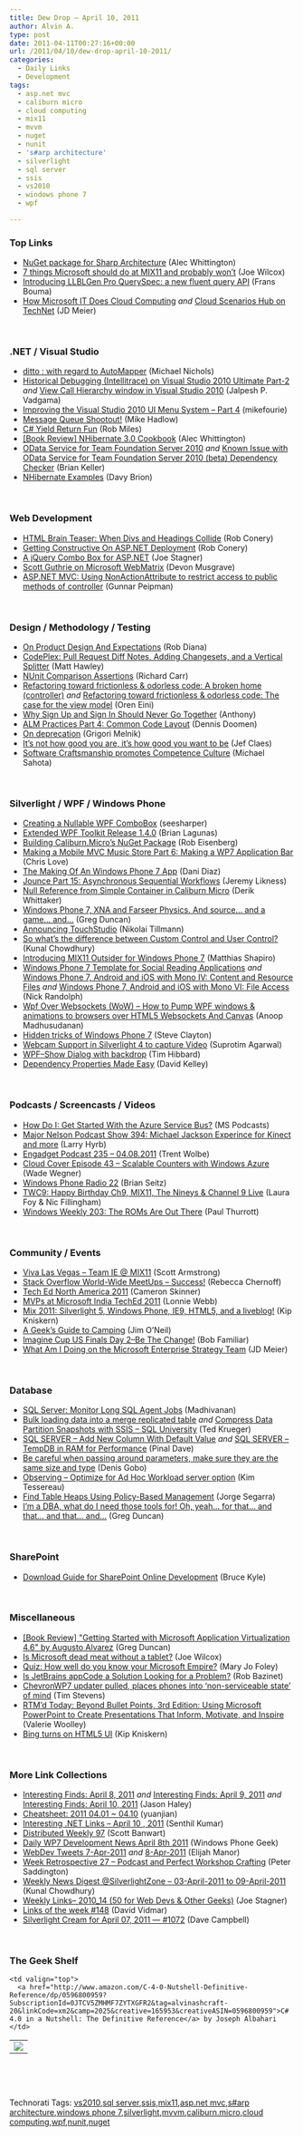 ```yaml
---
title: Dew Drop – April 10, 2011
author: Alvin A.
type: post
date: 2011-04-11T00:27:16+00:00
url: /2011/04/10/dew-drop-april-10-2011/
categories:
  - Daily Links
  - Development
tags:
  - asp.net mvc
  - caliburn micro
  - cloud computing
  - mix11
  - mvvm
  - nuget
  - nunit
  - 's#arp architecture'
  - silverlight
  - sql server
  - ssis
  - vs2010
  - windows phone 7
  - wpf

---
```

### <a name="top"></a>Top Links

  * [NuGet package for Sharp Architecture][1] (Alec Whittington)
  * [7 things Microsoft should do at MIX11 and probably won&#8217;t][2] (Joe Wilcox)
  * [Introducing LLBLGen Pro QuerySpec: a new fluent query API][3] (Frans Bouma)
  * [How Microsoft IT Does Cloud Computing][4] _and_ [Cloud Scenarios Hub on TechNet][5] (JD Meier)

&#160;

### <a name="dotnet"></a>.NET / Visual Studio

  * [ditto : with regard to AutoMapper][6] (Michael Nichols)
  * [Historical Debugging (Intellitrace) on Visual Studio 2010 Ultimate Part-2][7] _and_ [View Call Hierarchy window in Visual Studio 2010][8] (Jalpesh P. Vadgama)
  * [Improving the Visual Studio 2010 UI Menu System – Part 4][9] (mikefourie)
  * [Message Queue Shootout!][10] (Mike Hadlow)
  * [C# Yield Return Fun][11] (Rob Miles)
  * [[Book Review] NHibernate 3.0 Cookbook][12] (Alec Whittington)
  * [OData Service for Team Foundation Server 2010][13] _and_ [Known Issue with OData Service for Team Foundation Server 2010 (beta) Dependency Checker][14] (Brian Keller)
  * [NHibernate Examples][15] (Davy Brion)

&#160;

### <a name="web"></a>Web Development

  * [HTML Brain Teaser: When Divs and Headings Collide][16] (Rob Conery)
  * [Getting Constructive On ASP.NET Deployment][17] (Rob Conery)
  * [A jQuery Combo Box for ASP.NET][18] (Joe Stagner)
  * [Scott Guthrie on Microsoft WebMatrix][19] (Devon Musgrave)
  * [ASP.NET MVC: Using NonActionAttribute to restrict access to public methods of controller][20] (Gunnar Peipman)

&#160;

### <a name="design"></a>Design / Methodology / Testing

  * [On Product Design And Expectations][21] (Rob Diana)
  * <a href="http://blogs.msdn.com/b/codeplex/archive/2011/04/08/pull-request-diff-notes-adding-changesets-and-a-vertical-splitter.aspx" target="_blank">CodePlex: Pull Request Diff Notes, Adding Changesets, and a Vertical Splitter</a> (Matt Hawley)
  * [NUnit Comparison Assertions][22] (Richard Carr)
  * [Refactoring toward frictionless & odorless code: A broken home (controller)][23] _and_ [Refactoring toward frictionless & odorless code: The case for the view model][24] (Oren Eini)
  * [Why Sign Up and Sign In Should Never Go Together][25] (Anthony)
  * [ALM Practices Part 4: Common Code Layout][26] (Dennis Doomen)
  * [On deprecation][27] (Grigori Melnik)
  * [It&#8217;s not how good you are, it&#8217;s how good you want to be][28] (Jef Claes)
  * [Software Craftsmanship promotes Competence Culture][29] (Michael Sahota)

&#160;

### <a name="silverlight"></a>Silverlight / WPF / Windows Phone

  * [Creating a Nullable WPF ComboBox][30] (seesharper)
  * [Extended WPF Toolkit Release 1.4.0][31] (Brian Lagunas)
  * [Building Caliburn.Micro’s NuGet Package][32] (Rob Eisenberg)
  * [Making a Mobile MVC Music Store Part 6: Making a WP7 Application Bar][33] (Chris Love)
  * [The Making Of An Windows Phone 7 App][34] (Dani Diaz)
  * [Jounce Part 15: Asynchronous Sequential Workflows][35] (Jeremy Likness)
  * [Null Reference from Simple Container in Caliburn Micro][36] (Derik Whittaker)
  * [Windows Phone 7, XNA and Farseer Physics. And source&#8230; and a game&#8230; and&#8230;][37] (Greg Duncan)
  * [Announcing TouchStudio][38] (Nikolai Tillmann)
  * [So what&#8217;s the difference between Custom Control and User Control?][39] (Kunal Chowdhury)
  * [Introducing MIX11 Outsider for Windows Phone 7][40] (Matthias Shapiro)
  * [Windows Phone 7 Template for Social Reading Applications][41] _and_ [Windows Phone 7, Android and iOS with Mono IV: Content and Resource Files][42] _and_&#160;<a href="http://feedproxy.google.com/~r/NicksNetTravels/~3/kmx9mijHCoI/post.aspx" target="_blank">Windows Phone 7, Android and iOS with Mono VI: File Access</a> (Nick Randolph)
  * [Wpf Over Websockets (WoW) – How to Pump WPF windows & animations to browsers over HTML5 Websockets And Canvas][43] (Anoop Madhusudanan)
  * [Hidden tricks of Windows Phone 7][44] (Steve Clayton)
  * [Webcam Support in Silverlight 4 to capture Video][45] (Suprotim Agarwal)
  * [WPF–Show Dialog with backdrop][46] (Tim Hibbard)
  * [Dependency Properties Made Easy][47] (David Kelley)

&#160;

### <a name="podcasts"></a>Podcasts / Screencasts / Videos

  * [How Do I: Get Started With the Azure Service Bus?][48] (MS Podcasts)
  * <a href="http://feedproxy.google.com/~r/MajorNelsonblogcast/~3/ojCp9Z2vBCE/" target="_blank">Major Nelson Podcast Show 394: Michael Jackson Experince for Kinect and more</a> (Larry Hyrb)
  * [Engadget Podcast 235 &#8211; 04.08.2011][49] (Trent Wolbe)
  * [Cloud Cover Episode 43 &#8211; Scalable Counters with Windows Azure][50] (Wade Wegner)
  * [Windows Phone Radio 22][51] (Brian Seitz)
  * [TWC9: Happy Birthday Ch9, MIX11, The Nineys & Channel 9 Live][52] (Laura Foy & Nic Fillingham)
  * [Windows Weekly 203: The ROMs Are Out There][53] (Paul Thurrott)

&#160;

### <a name="events"></a>Community / Events

  * [Viva Las Vegas – Team IE @ MIX11][54] (Scott Armstrong)
  * [Stack Overflow World-Wide MeetUps – Success!][55] (Rebecca Chernoff)
  * [Tech Ed North America 2011][56] (Cameron Skinner)
  * [MVPs at Microsoft India TechEd 2011][57] (Lonnie Webb)
  * [Mix 2011: Silverlight 5, Windows Phone, IE9, HTML5, and a liveblog!][58] (Kip Kniskern)
  * [A Geek’s Guide to Camping][59] (Jim O’Neil)
  * [Imagine Cup US Finals Day 2–Be The Change!][60] (Bob Familiar)
  * <a href="http://feedproxy.google.com/~r/jmeier/~3/I4FGjX8QA9o/what-am-i-doing-on-the-microsoft-enterprise-strategy-team.aspx" target="_blank">What Am I Doing on the Microsoft Enterprise Strategy Team</a> (JD Meier)

&#160;

### <a name="db"></a>Database

  * [SQL Server: Monitor Long SQL Agent Jobs][61] (Madhivanan)
  * <a href="http://blogs.lessthandot.com/index.php/DataMgmt/DBAdmin/bulk-loading-data-into-a" target="_blank">Bulk loading data into a merge replicated table</a>&#160;_and_ <a href="http://blogs.lessthandot.com/index.php/DataMgmt/DBAdmin/compress-data-partition-snapshots-with" target="_blank">Compress Data Partition Snapshots with SSIS &#8211; SQL University</a> (Ted Krueger)
  * [SQL SERVER – Add New Column With Default Value][62] _and_ [SQL SERVER – TempDB in RAM for Performance][63] (Pinal Dave)
  * [Be careful when passing around parameters, make sure they are the same size and type][64] (Denis Gobo)
  * [Observing &#8211; Optimize for Ad Hoc Workload server option][65] (Kim Tessereau)
  * [Find Table Heaps Using Policy-Based Management][66] (Jorge Segarra)
  * [I&#8217;m a DBA, what do I need those tools for! Oh, yeah&#8230; for that&#8230; and that&#8230; and that&#8230; and&#8230;][67] (Greg Duncan)

&#160;

### <a name="sp"></a>SharePoint

  * [Download Guide for SharePoint Online Development][68] (Bruce Kyle)

&#160;

### <a name="misc"></a>Miscellaneous

  * [[Book Review] "Getting Started with Microsoft Application Virtualization 4.6" by Augusto Alvarez][69] (Greg Duncan)
  * [Is Microsoft dead meat without a tablet?][70] (Joe Wilcox)
  * [Quiz: How well do you know your Microsoft Empire?][71] (Mary Jo Foley)
  * [Is JetBrains appCode a Solution Looking for a Problem?][72] (Rob Bazinet)
  * [ChevronWP7 updater pulled, places phones into &#8216;non-serviceable state&#8217; of mind][73] (Tim Stevens)
  * [RTM’d Today: Beyond Bullet Points, 3rd Edition: Using Microsoft PowerPoint to Create Presentations That Inform, Motivate, and Inspire][74] (Valerie Woolley)
  * [Bing turns on HTML5 UI][75] (Kip Kniskern)

&#160;

### <a name="links"></a>More Link Collections

  * [Interesting Finds: April 8, 2011][76] _and_ [Interesting Finds: April 9, 2011][77] _and_ [Interesting Finds: April 10, 2011][78] (Jason Haley)
  * [Cheatsheet: 2011 04.01 ~ 04.10][79] (yuanjian)
  * [Interesting .NET Links – April 10 , 2011][80] (Senthil Kumar)
  * [Distributed Weekly 97][81] (Scott Banwart)
  * [Daily WP7 Development News April 8th 2011][82] (Windows Phone Geek)
  * <a href="http://webdevtweets.blogspot.com/2011/04/7-apr-2011.html" target="_blank">WebDev Tweets 7-Apr-2011</a> _and_ [8-Apr-2011][83] (Elijah Manor)
  * [Week Retrospective 27 – Podcast and Perfect Workshop Crafting][84] (Peter Saddington)
  * [Weekly News Digest @SilverlightZone &#8211; 03-April-2011 to 09-April-2011][85] (Kunal Chowdhury)
  * [Weekly Links– 2010_14 (50 for Web Devs & Other Geeks)][86] (Joe Stagner)
  * [Links of the week #148][87] (David Vidmar)
  * <a href="http://geekswithblogs.net/WynApseTechnicalMusings/archive/2011/04/07/144763.aspx" target="_blank">Silverlight Cream for April 07, 2011 &#8212; #1072</a> (Dave Campbell)

&#160;

### <a name="shelf"></a>The Geek Shelf

<table border="0" cellspacing="0" cellpadding="0">
  <tr>
    <td>
      <img data-recalc-dims="1" decoding="async" src="https://i0.wp.com/ecx.images-amazon.com/images/I/41sxFk7maNL._SL160_.jpg?w=660" />
    </td>
    
    <td valign="top">
      <a href="http://www.amazon.com/C-4-0-Nutshell-Definitive-Reference/dp/0596800959?SubscriptionId=0JTCV5ZMHMF7ZYTXGFR2&tag=alvinashcraft-20&linkCode=xm2&camp=2025&creative=165953&creativeASIN=0596800959">C# 4.0 in a Nutshell: The Definitive Reference</a> by Joseph Albahari
    </td>
  </tr>
</table>

&#160;

<div style="padding-bottom: 0px; margin: 0px; padding-left: 0px; padding-right: 0px; display: inline; float: none; padding-top: 0px" id="scid:C16BAC14-9A3D-4c50-9394-FBFEF7A93539:71ce5b3c-5948-48ed-be15-9bb42f10b411" class="wlWriterEditableSmartContent">
  <!--dotnetkickit-->
</div>

&#160;

<div style="padding-bottom: 0px; margin: 0px; padding-left: 0px; padding-right: 0px; display: inline; float: none; padding-top: 0px" id="scid:0767317B-992E-4b12-91E0-4F059A8CECA8:9e683baa-a51a-49e8-9c57-9c8a1b8c60ad" class="wlWriterEditableSmartContent">
  Technorati Tags: <a href="http://technorati.com/tags/vs2010" rel="tag">vs2010</a>,<a href="http://technorati.com/tags/sql+server" rel="tag">sql server</a>,<a href="http://technorati.com/tags/ssis" rel="tag">ssis</a>,<a href="http://technorati.com/tags/mix11" rel="tag">mix11</a>,<a href="http://technorati.com/tags/asp.net+mvc" rel="tag">asp.net mvc</a>,<a href="http://technorati.com/tags/s%23arp+architecture" rel="tag">s#arp architecture</a>,<a href="http://technorati.com/tags/windows+phone+7" rel="tag">windows phone 7</a>,<a href="http://technorati.com/tags/silverlight" rel="tag">silverlight</a>,<a href="http://technorati.com/tags/mvvm" rel="tag">mvvm</a>,<a href="http://technorati.com/tags/caliburn.micro" rel="tag">caliburn.micro</a>,<a href="http://technorati.com/tags/cloud+computing" rel="tag">cloud computing</a>,<a href="http://technorati.com/tags/wpf" rel="tag">wpf</a>,<a href="http://technorati.com/tags/nunit" rel="tag">nunit</a>,<a href="http://technorati.com/tags/nuget" rel="tag">nuget</a>
</div>

 [1]: http://feedproxy.google.com/~r/AlecWhittington/~3/pYkG6te6f2s/nuget-package-for-sharp-architecture.aspx
 [2]: http://feeds.betanews.com/~r/bn/~3/v3MFwnez1fM/1302449778
 [3]: http://feedproxy.google.com/~r/FransBouma/~3/JMJxVwc_snw/introducing-llblgen-pro-queryspec-a-new-fluent-query-api.aspx
 [4]: http://feedproxy.google.com/~r/jmeier/~3/M0hV6bxWPms/how-microsoft-it-does-cloud-computing.aspx
 [5]: http://feedproxy.google.com/~r/jmeier/~3/-SCRPQvOCXs/cloud-scenarios-hub-on-technet.aspx
 [6]: http://feedproxy.google.com/~r/Devlicious/~3/1FKnml32Fko/ditto-with-regard-to-automapper.aspx
 [7]: http://feedproxy.google.com/~r/blogspot/DotNetJalps/~3/50gPq1HHvgM/historical-debugging-intellitrace-on_08.html
 [8]: http://feedproxy.google.com/~r/blogspot/DotNetJalps/~3/oZo9sTf34-w/view-call-hierarchy-window-in-visual.html
 [9]: http://mikefourie.wordpress.com/2011/04/10/improving-the-visual-studio-2010-ui-menu-system-part-4/
 [10]: http://feedproxy.google.com/~r/CodeRant/~3/XSzhBYgaaVQ/message-queue-shootout.html
 [11]: http://www.robmiles.com/journal/2011/4/8/c-yield-return-fun.html
 [12]: http://feedproxy.google.com/~r/AlecWhittington/~3/uV7NXYn2tDs/book-review-nhibernate-3-0-cookbook.aspx
 [13]: http://channel9.msdn.com/Blogs/briankel/OData-Service-for-Team-Foundation-Server-2010
 [14]: http://blogs.msdn.com/b/briankel/archive/2011/04/10/known-issue-with-odata-service-for-team-foundation-server-2010-beta-dependency-checker.aspx
 [15]: http://feedproxy.google.com/~r/davybrion/~3/an0gf160bp4/
 [16]: http://feedproxy.google.com/~r/wekeroad/EeKc/~3/V87l4DAQjME/4446752130
 [17]: http://feedproxy.google.com/~r/wekeroad/EeKc/~3/A5bU3Yp1Jnk/4456244952
 [18]: http://feedproxy.google.com/~r/MSJoe/~3/IJn6HsvMJEs/
 [19]: http://blogs.msdn.com/b/microsoft_press/archive/2011/04/08/scott-guthrie-on-microsoft-webmatrix.aspx
 [20]: http://feedproxy.google.com/~r/gunnarpeipman/~3/bTetbUMbXdc/asp-net-mvc-using-nonactionattribute-to-restrict-access-to-public-methods-of-controller.aspx
 [21]: http://feeds.dzone.com/~r/zones/agile/~3/Zd1eNoEWFsE/product-design-and
 [22]: http://feedproxy.google.com/~r/BlackwaspLatestAdditions/~3/GOuOR8GjYIk/NUnitComparisonAsserts.aspx
 [23]: http://feedproxy.google.com/~r/AyendeRahien/~3/ZUZ986ogWcQ/refactoring-toward-frictionless-amp-odorless-code-a-broken-home-controller.aspx
 [24]: http://feedproxy.google.com/~r/AyendeRahien/~3/-o6d4WoVKcM/refactoring-toward-frictionless-amp-odorless-code-the-case-for-the.aspx
 [25]: http://feedproxy.google.com/~r/uxmovement/~3/5eL8YYGD55U/why-sign-up-and-sign-in-should-never-go-together
 [26]: http://feeds.dzone.com/~r/zones/agile/~3/BSIdKZRdLw0/alm-practices-part-4-common
 [27]: http://blogs.msdn.com/b/agile/archive/2011/04/08/on-deprecation.aspx
 [28]: http://feedproxy.google.com/~r/DiaryOfAnetDeveloperByJefClaes/~3/6IOzwfH3Gg0/its-not-how-good-you-are-its-how-good.html
 [29]: http://feeds.dzone.com/~r/zones/dotnet/~3/10RpPKFtZ-E/software-craftsmanship
 [30]: http://www.codeproject.com/KB/WPF/Extended_Controls.aspx
 [31]: http://elegantcode.com/2011/04/08/extended-wpf-toolkit-release-1-4-0/
 [32]: http://feedproxy.google.com/~r/Devlicious/~3/5Rd6UODowv4/building-caliburn-micro-s-nuget-package.aspx
 [33]: http://professionalaspnet.com/archive/2011/04/08/Making-a-Mobile-MVC-Music-Store-Part-6_3A00_-Making-a-WP7-Application-Bar.aspx
 [34]: http://blogs.msdn.com/b/dani/archive/2011/04/08/the-making-of-an-windows-phone-7-app.aspx
 [35]: http://feedproxy.google.com/~r/CSharperImage/~3/HJkeAx-Va7Q/jounce-part-15-asynchronous-sequential.html
 [36]: http://feedproxy.google.com/~r/Devlicious/~3/MmTFdALIx0k/null-reference-from-simple-container-in-caliburn-micro.aspx
 [37]: http://channel9.msdn.com/coding4fun/blog/Windows-Phone-7-XNA-and-Farseer-Physics-And-source-and-a-game-and
 [38]: http://blogs.msdn.com/b/nikolait/archive/2011/04/09/announcing-touchstudio.aspx
 [39]: http://feedproxy.google.com/~r/kunal2383/~3/4e5FnUy7uqg/so-what-difference-between-custom.html
 [40]: http://www.designersilverlight.com/2011/04/08/introducing-mix11-outsider-for-windows-phone-7/
 [41]: http://feedproxy.google.com/~r/NicksNetTravels/~3/tHFXtwQBYto/post.aspx
 [42]: http://feedproxy.google.com/~r/NicksNetTravels/~3/8oyzET6_I2s/post.aspx
 [43]: http://feedproxy.google.com/~r/amazedsaint/articles/~3/q0AZ6THxC8s/wpf-over-web-sockets-how-to-pump-wpf.html
 [44]: http://blogs.technet.com/b/next/archive/2011/04/08/hidden-tricks-of-windows-phone-7.aspx
 [45]: http://feedproxy.google.com/~r/netCurryRecentArticles/~3/jG9OhUfxJHI/ShowArticle.aspx
 [46]: http://feedproxy.google.com/~r/TimHibbard/~3/0j1LUVV-Ogo/wpfndashshow-dialog-with-backdrop.aspx
 [47]: http://feeds.dzone.com/~r/zones/dotnet/~3/QLN1NaCnqF4/dependency-properties-made
 [48]: http://www.microsoft.com/events/podcasts/default.aspx?audience=Audience-e5381407-359f-4922-97d0-0237af790eee&pageId=x6851&source=Microsoft-Podcasts-for-Developers&WT.rss_ev=a
 [49]: http://www.engadget.com/2011/04/08/engadget-podcast-235-04-08-2011/
 [50]: http://channel9.msdn.com/Shows/Cloud+Cover/Cloud-Cover-Episode-43-Scalable-Counters-with-Windows-Azure
 [51]: http://windowsteamblog.com/windows_phone/b/windowsphone/archive/2011/04/10/windows-phone-radio-22.aspx
 [52]: http://channel9.msdn.com/Shows/This+Week+On+Channel+9/TWC9-Happy-Birthday-Ch9-MIX11-The-Nineys--Channel-9-Live
 [53]: http://www.winsupersite.com/article/podcasts/windows-weekly-203-roms-135824
 [54]: http://windowsteamblog.com/ie/b/ie/archive/2011/04/08/viva-las-vegas-team-ie-mix11.aspx
 [55]: http://blog.stackoverflow.com/2011/04/stack-overflow-world-wide-meetups-success/
 [56]: http://blogs.msdn.com/b/camerons/archive/2011/04/08/tech-ed-north-america-2011.aspx
 [57]: http://blogs.msdn.com/b/mvpawardprogram/archive/2011/04/08/mvps-at-microsoft-india-teched-2011.aspx
 [58]: http://feedproxy.google.com/~r/liveside/~3/K1vNFvp_zgg/
 [59]: http://blogs.msdn.com/b/jimoneil/archive/2011/04/08/a-geek-s-guide-to-camping.aspx
 [60]: http://feedproxy.google.com/~r/msdn/bobfamiliar/~3/KXQsBTMHVD8/imagine-cup-us-finals-day-2-be-the-change.aspx
 [61]: http://feedproxy.google.com/~r/sqlservercurry/blog/~3/6_lbIXsE8_U/sql-server-monitor-long-sql-agent-jobs.html
 [62]: http://blog.sqlauthority.com/2011/04/09/sql-server-add-new-column-with-default-value/
 [63]: http://blog.sqlauthority.com/2011/04/10/sql-server-tempdb-in-ram-for-performance/
 [64]: http://blogs.lessthandot.com/index.php/DataMgmt/DBProgramming/MSSQLServer/be-careful-when-passing-around
 [65]: http://blogs.lessthandot.com/index.php/DataMgmt/DBAdmin/observing-optimize-for-ad-hoc
 [66]: http://feedproxy.google.com/~r/Sqlchicken/~3/J2VfetQZnpM/
 [67]: http://coolthingoftheday.blogspot.com/2011/04/i-dba-what-do-i-need-those-tools-for-oh.html
 [68]: http://blogs.msdn.com/b/usisvde/archive/2011/04/09/download-guide-for-sharepoint-online-development.aspx
 [69]: http://coolthingoftheday.blogspot.com/2011/04/book-review-started-with-microsoft.html
 [70]: http://feeds.betanews.com/~r/bn/~3/Oo2iMXu3G78/1302303576
 [71]: http://www.zdnet.com/blog/microsoft/quiz-how-well-do-you-know-your-microsoft-empire/9126
 [72]: http://feedproxy.google.com/~r/AccidentalTechnologist/~3/0eElbMi1eO0/
 [73]: http://www.engadget.com/2011/04/08/chevronwp7-updater-pulled-places-phones-into-non-serviceable-s/
 [74]: http://blogs.msdn.com/b/microsoft_press/archive/2011/04/08/rtm-d-today-beyond-bullet-points-3rd-edition-using-microsoft-powerpoint-to-create-presentations-that-inform-motivate-and-inspire.aspx
 [75]: http://feedproxy.google.com/~r/liveside/~3/dRcVkx_obao/
 [76]: http://jasonhaley.com/blog/post.aspx?id=db6e1665-fbff-4754-ada8-189febcc3d79
 [77]: http://jasonhaley.com/blog/post.aspx?id=be13305c-3e39-46e7-bd1e-b6cbc151663e
 [78]: http://jasonhaley.com/blog/post.aspx?id=38554c1a-8011-4961-9827-5f4eeae37d75
 [79]: http://weblogs.asp.net/yuanjian/archive/2011/04/10/cheatsheet-2011-04-01-04-10.aspx
 [80]: http://feedproxy.google.com/~r/ginktage/EPSB/~3/7S1WU3gWfvU/
 [81]: http://feedproxy.google.com/~r/roguetechnology/~3/icyJYaeAdg0/
 [82]: http://www.windowsphonegeek.com/news/daily-wp7-development-news-april-8th-2011
 [83]: http://webdevtweets.blogspot.com/2011/04/8-apr-2011.html
 [84]: http://feedproxy.google.com/~r/agilescout/~3/9UBENne9xyQ/
 [85]: http://feedproxy.google.com/~r/kunal2383/~3/d-ilulVUm5E/weekly-news-digest-silverlightzone-03.html
 [86]: http://feedproxy.google.com/~r/MSJoe/~3/Z0L1Q1Lrgmk/
 [87]: http://feeds.vidmar.net/~r/BiteMyBytes/~3/IZx1UOLtYGc/links-of-the-week-148.aspx
